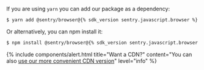If you are using `yarn` you can add our package as a dependency:

```bash
$ yarn add @sentry/browser@{% sdk_version sentry.javascript.browser %}
```

Or alternatively, you can npm install it:

```bash
$ npm install @sentry/browser@{% sdk_version sentry.javascript.browser %}
```

{% include components/alert.html
  title="Want a CDN?"
  content="You can also [use our more convenient CDN version](?platform=browser)"
  level="info"
%}

